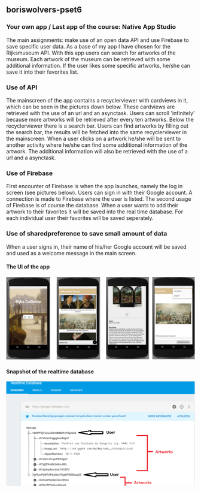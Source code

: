 ## boriswolvers-pset6
### Your own app / Last app of the course: Native App Studio
The main assignments: make use of an open data API and use Firebase to save specific user data. 
As a base of my app I have chosen for the Rijksmuseum API. With this app users can search for artworks of the museum. Each artwork of the museum can be retrieved with some additional information. If the user likes some specific artworks, he/she can save it into their favorites list.

### Use of API
The mainscreen of the app contains a recyclerviewer with cardviews in it, which can be seen in the pictures down below. These cardviews are retrieved with the use of an url and an asynctask. Users can scroll 'infinitely' because more artworks will be retrieved after every ten artworks. 
Below the recyclerviewer there is a search bar. Users can find artworks by filling out the search bar, the results will be fetched into the same recyclerviewer in the mainscreen. When a user clicks on a artwork he/she will be sent to another activity where he/she can find some additional information of the artwork. The additional information will also be retrieved with the use of a url and a asynctask.

### Use of Firebase
First encounter of Firebase is when the app launches, namely the log in screen (see pictures below). Users can sign in with their Google account. A connection is made to Firebase where the user is listed. 
The second usage of Firebase is of course the database. When a user wants to add their artwork to their favorites it will be saved into the real time database. For each individual user their favorites will be saved seperately.

### Use of sharedpreference to save small amount of data
When a user signs in, their name of his/her Google account will be saved and used as a welcome message in the main screen. 

#### The UI of the app
![alt text](https://github.com/boriswolvers/yourownapp/blob/master/doc/ui1.png "UI of rijksapp")

#### Snapshot of the realtime database
![alt text](https://github.com/boriswolvers/yourownapp/blob/master/doc/firebasedatabase.png "Realtime database")

